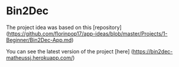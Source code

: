 # Bin2Dec

The project idea was based on this [repository] (https://github.com/florinpop17/app-ideas/blob/master/Projects/1-Beginner/Bin2Dec-App.md)


You can see the latest version of the project [here] (https://bin2dec-matheussj.herokuapp.com/)

